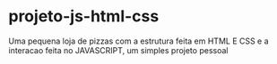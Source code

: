 # projeto-js-html-css
Uma pequena loja de pizzas com a estrutura feita em HTML E CSS e a interacao feita no JAVASCRIPT, um simples projeto pessoal  
